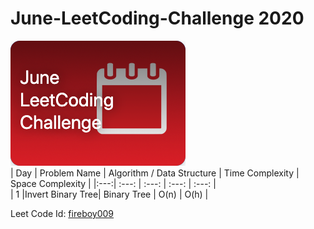 ﻿# June-LeetCoding-Challenge 2020
<img src = "image.png" /><br>
| Day | Problem Name     | Algorithm / Data Structure | Time Complexity | Space Complexity |
|:---:|     :---:        |              :---:         |     :---:       |      :---:       |   
| 1   |Invert Binary Tree|         Binary Tree        |     O(n)        |       O(h)       |

Leet Code Id: <a href="https://leetcode.com/fireboy009/">fireboy009</a> 
